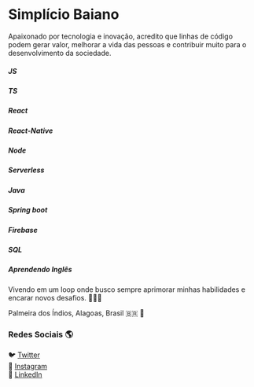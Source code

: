 # Simplício Baiano

Apaixonado por tecnologia e inovação, acredito que linhas de código podem gerar valor, melhorar a vida das pessoas e contribuir muito para o desenvolvimento da sociedade. 

##### JS
##### TS
##### React
##### React-Native
##### Node
##### Serverless
##### Java
##### Spring boot
##### Firebase
##### SQL


##### Aprendendo Inglês

Vivendo em um loop onde busco sempre aprimorar minhas habilidades e encarar novos desafios. 💪💪💪

Palmeira dos Índios, Alagoas, Brasil 🇧🇷 📌 

### Redes Sociais 🌎

🐦 [Twitter](https://twitter.com/BaianoSimplicio) <br>
📸 [Instagram](https://www.instagram.com/simpliciobaiano/) <br>
💼 [LinkedIn](https://www.linkedin.com/in/simpl%C3%ADcio-baiano-1825b319a/) <br>

<!--
**Simplicio-b/Simplicio-b** is a ✨ _special_ ✨ repository because its `README.md` (this file) appears on your GitHub profile.

Here are some ideas to get you started:

- 🔭 I’m currently working on ...
- 🌱 I’m currently learning ...
- 👯 I’m looking to collaborate on ...
- 🤔 I’m looking for help with ...
- 💬 Ask me about ...
- 📫 How to reach me: ...
- 😄 Pronouns: ...
- ⚡ Fun fact: ...
-->
